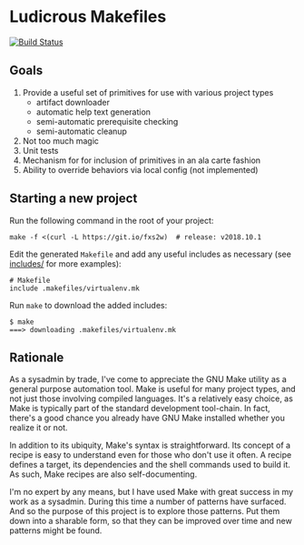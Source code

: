 # Ludicrous Makefiles

[![Build Status](https://travis-ci.org/martinwalsh/ludicrous-makefiles.svg?branch=master)](https://travis-ci.org/martinwalsh/ludicrous-makefiles)

## Goals

1. Provide a useful set of primitives for use with various project types
    - artifact downloader
    - automatic help text generation
    - semi-automatic prerequisite checking
    - semi-automatic cleanup
2. Not too much magic
3. Unit tests
4. Mechanism for for inclusion of primitives in an ala carte fashion
5. Ability to override behaviors via local config (not implemented)

## Starting a new project

Run the following command in the root of your project:

```
make -f <(curl -L https://git.io/fxs2w)  # release: v2018.10.1
```

Edit the generated `Makefile` and add any useful includes as necessary (see
[includes/](https://github.com/martinwalsh/ludicrous-makefiles/tree/master/includes) for more
examples):

```
# Makefile
include .makefiles/virtualenv.mk
```

Run `make` to download the added includes:

```
$ make
===> downloading .makefiles/virtualenv.mk
```

## Rationale

As a sysadmin by trade, I've come to appreciate the GNU Make utility as a general purpose automation
tool. Make is useful for many project types, and not just those involving compiled languages.  It's
a relatively easy choice, as Make is typically part of the standard development tool-chain. In fact,
there's a good chance you already have GNU Make installed whether you realize it or not.

In addition to its ubiquity, Make's syntax is straightforward. Its concept of a recipe is easy to
understand even for those who don't use it often. A recipe defines a target, its dependencies and
the shell commands used to build it. As such, Make recipes are also self-documenting.

I'm no expert by any means, but I have used Make with great success in my work as a sysadmin.
During this time a number of patterns have surfaced. And so the purpose of this project is to
explore those patterns. Put them down into a sharable form, so that they can be improved over time
and new patterns might be found.
